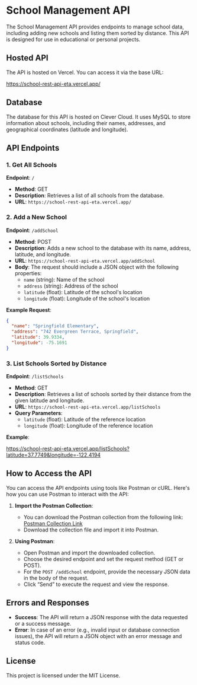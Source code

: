 

# School Management API

The School Management API provides endpoints to manage school data, including adding new schools and listing them sorted by distance. This API is designed for use in educational or personal projects.

## Hosted API

The API is hosted on Vercel. You can access it via the base URL:


https://school-rest-api-eta.vercel.app/


## Database

The database for this API is hosted on Clever Cloud. It uses MySQL to store information about schools, including their names, addresses, and geographical coordinates (latitude and longitude).


## API Endpoints

### 1. Get All Schools

**Endpoint**: `/`

- **Method**: GET
- **Description**: Retrieves a list of all schools from the database.
- **URL**: `https://school-rest-api-eta.vercel.app/`

### 2. Add a New School

**Endpoint**: `/addSchool`

- **Method**: POST
- **Description**: Adds a new school to the database with its name, address, latitude, and longitude.
- **URL**: `https://school-rest-api-eta.vercel.app/addSchool`
- **Body**: The request should include a JSON object with the following properties:
  - `name` (string): Name of the school
  - `address` (string): Address of the school
  - `latitude` (float): Latitude of the school's location
  - `longitude` (float): Longitude of the school's location

**Example Request**:

```json
{
  "name": "Springfield Elementary",
  "address": "742 Evergreen Terrace, Springfield",
  "latitude": 39.9334,
  "longitude": -75.1691
}
```

### 3. List Schools Sorted by Distance

**Endpoint**: `/listSchools`

- **Method**: GET
- **Description**: Retrieves a list of schools sorted by their distance from the given latitude and longitude.
- **URL**: `https://school-rest-api-eta.vercel.app/listSchools`
- **Query Parameters**:
  - `latitude` (float): Latitude of the reference location
  - `longitude` (float): Longitude of the reference location

**Example**:


https://school-rest-api-eta.vercel.app/listSchools?latitude=37.7749&longitude=-122.4194

## How to Access the API

You can access the API endpoints using tools like Postman or cURL. Here's how you can use Postman to interact with the API:

1. **Import the Postman Collection**:
   - You can download the Postman collection from the following link: [Postman Collection Link](https://drive.google.com/file/d/1lAwgKusPro_jfZSx1EVCLRyYeN5rBmVr/view?usp=sharing)
   - Download the collection file and import it into Postman.

2. **Using Postman**:
   - Open Postman and import the downloaded collection.
   - Choose the desired endpoint and set the request method (GET or POST).
   - For the `POST /addSchool` endpoint, provide the necessary JSON data in the body of the request.
   - Click “Send” to execute the request and view the response.

## Errors and Responses

- **Success**: The API will return a JSON response with the data requested or a success message.
- **Error**: In case of an error (e.g., invalid input or database connection issues), the API will return a JSON object with an error message and status code.

## License

This project is licensed under the MIT License.

